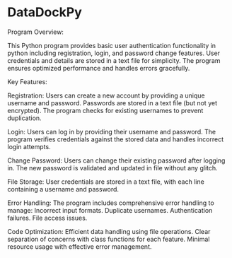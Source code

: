 # DataDockPy
Program Overview:

This Python program provides basic user authentication functionality in python including registration, login, and password change features. User credentials and details are stored in a text file for simplicity. The program ensures optimized performance and handles errors gracefully.

Key Features:

Registration:
Users can create a new account by providing a unique username and password.
Passwords are stored in a text file (but not yet encrypted).
The program checks for existing usernames to prevent duplication.

Login:
Users can log in by providing their username and password.
The program verifies credentials against the stored data and handles incorrect login attempts.

Change Password:
Users can change their existing password after logging in.
The new password is validated and updated in file without any glitch.

File Storage:
User credentials are stored in a text file, with each line containing a username and password.

Error Handling:
The program includes comprehensive error handling to manage:
Incorrect input formats.
Duplicate usernames.
Authentication failures.
File access issues.

Code Optimization:
Efficient data handling using file operations.
Clear separation of concerns with class functions for each feature.
Minimal resource usage with effective error management.
